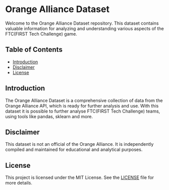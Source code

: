 # Orange Alliance Dataset

Welcome to the Orange Alliance Dataset repository. This dataset contains valuable information for analyzing and understanding various aspects of the FTC(FIRST Tech Challenge) game.

## Table of Contents

- [Introduction](#introduction)
- [Disclaimer](#Disclaimer)
- [License](#License)

## Introduction
The Orange Alliance Dataset is a comprehensive collection of data from the Orange Alliance API, which is ready for further analysis and use.
With this dataset it is possible to further analyse FTC(FIRST Tech Challenge) teams, using tools like pandas, sklearn and more.

## Disclaimer
This dataset is not an official of the Orange Alliance. It is independently compiled and maintained for educational and analytical purposes.

## License
This project is licensed under the MIT License. See the [LICENSE](LICENSE) file for more details.
